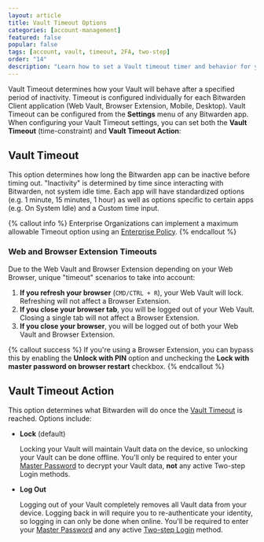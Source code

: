 ```yaml
---
layout: article
title: Vault Timeout Options
categories: [account-management]
featured: false
popular: false
tags: [account, vault, timeout, 2FA, two-step]
order: "14"
description: "Learn how to set a Vault timeout timer and behavior for your Bitwarden password manager."
---
```


Vault Timeout determines how your Vault will behave after a specified period of inactivity. Timeout is configured individually for each Bitwarden Client application (Web Vault, Browser Extension, Mobile, Desktop). Vault Timeout can be configured from the **Settings** menu of any Bitwarden app. When configuring your Vault Timeout settings, you can set both the **Vault Timeout** (time-constraint) and **Vault Timeout Action**:

## Vault Timeout

This option determines how long the Bitwarden app can be inactive before timing out. "Inactivity" is determined by time since interacting with Bitwarden, not system idle time. Each app will have standardized options (e.g. 1 minute, 15 minutes, 1 hour) as well as options specific to certain apps (e.g. On System Idle) and a Custom time input.

{% callout info %}
Enterprise Organizations can implement a maximum allowable Timeout option using an [Enterprise Policy]({{site.baseurl}}/article/policies/). 
{% endcallout %}

### Web and Browser Extension Timeouts

Due to the Web Vault and Browser Extension depending on your Web Browser, unique "timeout" scenarios to take into account:

1. **If you refresh your browser** (`CMD/CTRL + R`), your Web Vault will lock. Refreshing will not affect a Browser Extension.
2. **If you close your browser tab**, you will be logged out of your Web Vault. Closing a single tab will not affect a Browser Extension.
3. **If you close your browser**, you will be logged out of both your Web Vault and Browser Extension.

{% callout success %}
If you're using a Browser Extension, you can bypass this by enabling the **Unlock with PIN** option and unchecking the **Lock with master password on browser restart** checkbox.
{% endcallout %}

## Vault Timeout Action

This option determines what Bitwarden will do once the [Vault Timeout](#vault-timeout) is reached. Options include:

- **Lock** (default)

   Locking your Vault will maintain Vault data on the device, so unlocking your Vault can be done offline. You'll only be required to enter your [Master Password]({{site.baseurl}}/article/master-password/) to decrypt your Vault data, **not** any active Two-step Login methods.

- **Log Out**

   Logging out of your Vault completely removes all Vault data from your device. Logging back in will require you to re-authenticate your identity, so logging in can only be done when online. You'll be required to enter your [Master Password]({{site.baseurl}}/article/master-password/) and any active [Two-step Login]({{site.baseurl}}/article/setup-two-step-login/) method.
